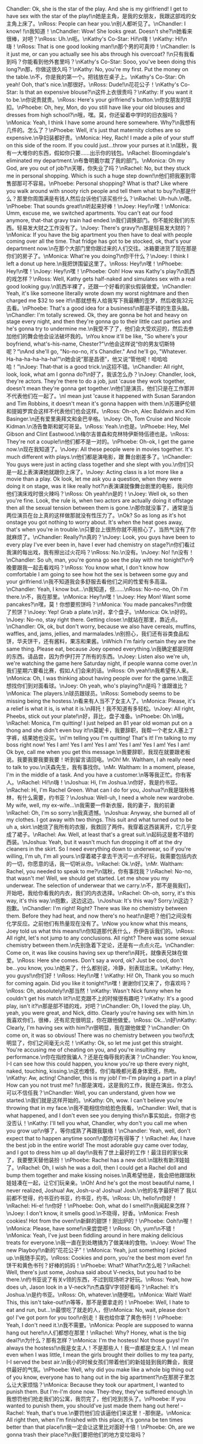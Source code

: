 Chandler: Ok, she is the star of the play. And she is my girlfriend! I get to have sex with the star of the play!\n她是主角，是我的女朋友，我跟这部戏的女主角上床了。\nRoss: People can hear you.\n别人都听见了。\nChandler: I know! !\n我知道！\nChandler: Wow! She looks great. Doesn't she?\n她看来很棒，对吧？\nRoss: Uh.\n呃。\nKathy's Co-Star: Hi!\n嗨！\nKathy: Hi!\n嗨！\nRoss: That is one good looking man!\n那个男的可真帅！\nChandler: Is it just me, or can you actually see his abs through his overcoat? !\n只有我看到吗？你能看到他外套里吗？\nKathy's Co-Star: Sooo, you've been doing this long?\n那，你做这很久吗？\nKathy: No, you're my first. Put the money on the table.\n不，你是我的第一个。把钱放在桌子上。\nKathy's Co-Star: Oh yeah! Ooh, that's nice.\n那很好。\nRoss: Dude!\n花花公子！\nKathy's Co-Star: Is that an expensive blouse?\n这件上衣很贵吗？\nKathy: If you want it to be.\n你说贵就贵。\nRoss: Here's your girlfriend's button.\n你女朋友的钮扣。\nPhoebe: Oh, hey, Mon, do you still have like your old blouses and dresses from high school?\n哦，嘿。莫，你还留着中学时的旧衣服吗？\nMonica: Yeah, I think I have some around here somewhere. Why?\n我想有几件的。怎么了？\nPhoebe: Well, it's just that maternity clothes are so expensive.\n孕妇装都好贵。\nMonica: Hey, Rach! I made a pile of your stuff on this side of the room. If you could just...throw your purses at it.\n瑞秋，我有一大堆你的东西，假如你只要......出示你的钱包。\nRachel: Bloomingdale's eliminated my department.\n布鲁明戴尔裁了我的部门。\nMonica: Oh my God, are you out of job?\n天哪，你失业了吗？\nRachel: No, but they stuck me in personal shopping. Which is such a huge step down!\n他们把我塞到零售部那可不容易。\nPhoebe: Personal shopping? What is that? Like where you walk around with snooty rich people and tell them what to buy?\n那是什么？那里你周围满是有钱人然后台诉他们该买些什么？\nRachel: Uh-huh.\n嗯。\nPhoebe: That sounds great!\n听起来好棒！\nJoey: Hey!\n嘿！\nMonica: Umm, excuse me, we switched apartments. You can't eat our food anymore, that-that gravy train had ended.\n我们调换部门。你不能抡我们的东西。轻易发大财之工作没有了。\nJoey: There's gravy?\n那是轻易发大财的？\nMonica: If you have the big apartment you then have to deal with people coming over all the time. That fridge has got to be stocked, ok, that's your department now.\n在那个大部门里你跟过来的人们交往。冰箱要进货了现在那是你们的房子了。\nMonica: What're you doing?\n你干什么？\nJoey: I think I left a donut up here.\n我把饼围留这里了。\nRoss: Hey!\n嘿！\nPhoebe: Hey!\n嘿！\nJoey: Hey!\n嘿！\nPhoebe: Ooh! How was Kathy's play?\n凯西的戏怎样？\nRoss: Well, Kathy gets half-naked and simulates sex with a real good looking guy.\n凯西半裸了，还跟一个好看的家伙假装做爱。\nChandler: Yeah, it's like someone literally wrote down my worst nightmare and then charged me $32 to see it!\n那就想有人给我写下我最糟的歪梦，然后收我32元去看。\nPhoebe: That's a good idea for a business!\n那是不错的生意头脑。\nChandler: I'm totally screwed. Ok, they are gonna be hot and heavy on stage every night, and then they're gonna go to their little cast parties and he's gonna try to undermine me.\n我受不了了，他们会大受欢迎的，然后去参加他们的舞会他会设法破坏我的。\nYou know it'll be like, "So where's your boyfriend, what's-his-name, Chester?"\n他会这样说“你的男友切斯特呢？“\nAnd she'll go, "No-no-no, it's Chandler." And he'll go, "Whatever. Ha-ha-ha-ha-ha-ha!"\n她会说“那是昌德”，他又说“管他呢！哈哈哈哈！”\nJoey: That-that is a good trick.\n这招不错。\nChandler: All right, look, look, what am I gonna do?\n好了，我该怎么办？\nJoey: Chandler, look, they're actors. They're there to do a job, just 'cause they work together, doesn't mean they're gonna get together.\n他们是演员，他们只是在工作那并不代表他们在一起了。\nI mean just 'cause it happened with Susan Sarandon and Tim Robbins, it doesn't mean it's gonna happen with them.\n苏珊萨伦顿和提姆罗宾会这样不代表他们也会这样。\nRoss: Oh-oh, Alec Baldwin and Kim Basinger.\n还有爱里奥拜文和金巴辛格。\nJoey: Oh, Tom Cruise and Nicole Kidman.\n汤告鲁斯和妮可哥呈。\nRoss: Yeah.\n也是。\nPhoebe: Hey, Mel Gibson and Clint Eastwood.\n梅尔吉普森和克林特伊斯特伍德也是。\nRoss: They're not a couple!\n他们都不是一对的。\nPhoebe: Oh-ok, I get the game now.\n现在我知道了。\nJoey: All these people were in movies together. It's much different with plays.\n他们都是演电影，跟 舞台剧差多了。\nChandler: You guys were just in acting class together and she slept with you.\n你们只是一起上表演课她就跟你上床了。\nJoey: Acting class is a lot more like a movie than a play. Ok look, let me ask you a question, when they were doing it on stage, was it like really hot?\n表演课就像舞台剧里的电影，我问你他们演床戏时很火辣吗？\nRoss: Oh yeah!\n是的！\nJoey: Well ok, so then you're fine. Look, the rule is, when two actors are actually doing it offstage then all the sexual tension between them is gone.\n那你就没事了，通常是当两位演员在台上真的这样做那就没有性压力了。\nOk? So as long as it's hot onstage you got nothing to worry about. It's when the heat goes away, that's when you're in trouble.\n只要台上很热你就不用担心了，当热气没有了你就麻烦了。\nChandler: Really?\n真的？\nJoey: Look, you guys have been to every play I've ever been in, have I ever had chemistry on stage?\n你们看过我演的每出戏，我有擦出过火花吗？\nRoss: No.\n没有。\nJoey: No! !\n没有！\nChandler: So uh, man, you're gonna go see the play with me tonight?\n今晚要跟我一起去看戏吗？\nRoss: You know what, I don't know how comfortable I am going to see how hot the sex is between some guy and your girlfriend.\n我不知道我会多舒服去看他们之间的性爱有多高温。\nChandler: Yeah, I know but...\n我知道，但......\nRoss: No-no-no, Oh I'm there.\n不，我在那里。\nMonica: Hey!\n嘿！\nJoey: Hey Mon! Want some pancakes?\n嘿，莫！你想要煎饼吗？\nMonica: You made pancakes?\n你做了煎饼？\nJoey: Yep! Grab a plate.\n对，拿个盘子。\nMonica: Ok.\n好的。\nJoey: No-no, stay right there. Getting closer.\n就站在那里，靠近点。\nChandler: Ok, ok, but don't worry, because we also have cereals, muffins, waffles, and, jams, jellies, and marmalades.\n别担心，我们还有谷类食品松饼，华夫饼干，还有酱料，果冻和果酱。\nWhich I'm fairly certain they are the same thing. Please eat, because Joey opened everything.\n我确定都是同样的东西。请品尝，因为乔伊打开了所有的东西。\nJoey: Listen also we're uh, we're watching the game here Saturday night, if people wanna come over.\n我们星期六要看比赛，假如人们会来的话。\nRoss: Oh yeah!\n我希望有人来。\nMonica: Oh, I was thinking about having people over for the game.\n我正想找你们到对面看球。\nJoey: Oh yeah, who's playing?\n是吗？谁跟谁比？\nMonica: The players.\n球员跟球员。\nRoss: Somebody seems to be missing being the hostess.\n看来有人当不了女主人了。\nMonica: Please, it's a relief is what it is, is what it is.\n拜托！我不知道有多轻松。\nJoey: All right, Pheebs, stick out your plate!\n好，菲比，盘子准备。\nPhoebe: Oh.\n哦。\nRachel: Monica, I'm quitting! I just helped an 81 year old woman put on a thong and she didn't even buy it!\n莫妮卡，我要辞职，我帮一个老女人塞上丁字裤，结果她也没买。\nI'm telling you I'm quitting! That's it! I'm talking to my boss right now! Yes I am! Yes I am! Yes I am! Yes I am! Yes I am! Yes I am! Ok bye, call me when you get this message.\n我要辞职，我现在就要跟老板说。我要我要我要我要！听到留言请回电。\nOh! Mr. Waltham, I ah really need to talk to you.\n沃森先生，我有事找你。\nMr. Waltham: In a moment, please, I'm in the middle of a task. And you have a customer.\n等等我正忙。你有客人。\nRachel: Hi!\n嗨！\nJoshua: Hi, I'm Joshua.\n你好，我是约书亚。\nRachel: Hi, I'm Rachel Green. What can I do for you, Joshua?\n我是瑞秋格林，有什么需要，约书亚？\nJoshua: Well-uh, I need a whole new wardrobe. My wife, well, my ex-wife...\n我需要一件新衣服，我的妻子，我的前妻\nRachel: Oh, I'm so sorry.\n我真遗憾。\nJoshua: Anyway, she burned all of my clothes. I got away with two things. This suit and what turned out to be uh a, skirt.\n她烧了我所有的衣服，我救回了两件。我穿着这西装离开，它几乎变成了裙子。\nRachel: Aw. Well, at least that's a great suit.\n起码这是套不错的西装。\nJoshua: Yeah, but it wasn't much fun dropping it off at the dry cleaners in the skirt. So I need everything down to underwear, so if you're willing, I'm uh, I'm all yours.\n穿着裙子拿去干洗可一点不好玩，我需要包括内衣的一切，你愿意的话，我一切听从你。\nRachel: Ok.\n好。\nMr. Waltham: Rachel, you needed to speak to me?\n瑞秋，你有事找我？\nRachel: No-no, that wasn't me! Well, we should get started. Let me show you my underwear. The selection of underwear that we carry.\n不，那不是我我们，开始吧，我给你看我的内衣，我们的内衣选择。\nRachel: Oh-oh, sorry, it's this way, it's this way.\n抱歉，这边这边。\nJoshua: It's this way? Sorry.\n这边？抱歉。\nChandler: I'm right! Right? There was like no chemistry between them. Before they had heat, and now there's no heat!\n是吧？他们之间没有化学反应。之前他们有热量现在没有了。\nNow you know what this means, Joey told us what this means!\n你知道那代表什么，乔伊告诉我们的。\nRoss: All right, let's not jump to any conclusions. All right? There was some sexual chemistry between them.\n先别急着下定论，还是有一点点火花。\nChandler: Come on, it was like cousins having sex up there!\n拜托，就像表兄妹在做爱。\nRoss: Here she comes. Don't say a word, ok? Just be cool, don't be...you know, you.\n她来了，什么都别说，冷静，别表现出来。\nKathy: Hey, you guys!\n你们好！\nRoss: Hey!\n嘿！\nKathy: Hi! Oh, Thank you so much for coming again. Did you like it tonight?\n嘿！谢谢你们又来了，你喜欢吗？\nRoss: Oh, absolutely!\n那当然！\nKathy: Wasn't Nick funny when he couldn't get his match lit?\n尼克跟不上的时候很有趣吧？\nKathy: It's a good play, isn't it?\n那是部不错的戏，对吧？\nChandler: Oh, I loved the play. Uh, yeah, you were great, and Nick, ditto. Clearly you're having sex with him.\n我喜欢你们，很棒，还有尼克很明显，你在跟他做爱。\nRoss: Ok...\n好\nKathy: Clearly, I'm having sex with him?\n很明显，我在跟他做爱？\nChandler: Oh come on, it was so obvious! There was no chemistry between you two!\n太明显了，你们之间毫无火花！\nKathy: Ok, so let me just get this straight. You're accusing me of cheating on you, and you're insulting my performance.\n你在指控我骗人？还是在侮辱我的表演？\nChandler: You know, I-I can see how this could happen, you know you're up there every night, naked, touching, kissing.\n这也难怪，你们每晚都光着身体爱抚，热吻。\nKathy: Aw, acting! Chandler, this is my job! I'm-I'm playing a part in a play! How can you not trust me? !\n那是演戏，这是我的工作，我是在演出，你怎么可以不信任我？\nChandler: Well, you can understand, given how we started.\n我们就是这样开始的。\nKathy: Oh, wow. I can't believe you're throwing that in my face.\n我不能相信你给脸色我看。\nChandler: Well, that is what happened, and I don't even see you denying this!\n事实如此，你刚才也没否认！\nKathy: I'll tell you what, Chandler, why don't you call me when you grow up!\n够了，等你成熟了再跟我联络！\nChandler: Yeah, well, don't expect that to happen anytime soon!\n那你可有得等了！\nRachel: Aw, I have the best job in the entire world! The most adorable guy came over today, and I got to dress him up all day!\n我有了世上最好的工作！最注目的家伙来了，我要整天替他装扮！\nPhoebe: Rachel has a new doll.\n瑞秋有新洋娃娃了。\nRachel: Oh, I wish he was a doll, then I could get a Rachel doll and bump them together and make kissing noises.\n真希望他是，我会把他跟瑞秋娃娃凑在一起，让它们玩亲亲。\nOh! And he's got the most beautiful name, I never realized, Joshua! Aw, Josh-u-a! Joshua! Josh.\n他的名字最好听了 我以前都不觉得，约书亚约书亚，约书亚，约书。\nRoss: Uh, hello!\n你好！\nRachel: Hi-e! !\n你好！\nPhoebe: Ooh, what do I smell?\n我闻起来怎样？\nJoey: I don't know, it smells good.\n不晓得，好香。\nMonica: Fresh cookies! Hot from the oven!\n新鲜的甜饼！刚出炉的！\nPhoebe: Ooh!\n喔！\nMonica: Please, have some!\n来尝尝吧！\nRoss: Oh, yum!\n不错！\nMonica: Yeah, I've just been fiddling around in here making delicious treats for everyone.\n我一直在到处瞎搞为了做美味的食物。\nJoey: Wow! The new Playboy!\n新的“花花公子”！\nMonica: Yeah, just something I picked up.\n我随手买的。\nRoss: Cookies and porn, you're the best mom ever! !\n饼干和黄色书刊？好棒的妈妈！\nPhoebe: What? What?\n怎么啦？\nRachel: Well, there's just some, Joshua said about V-necks, but you had to be there.\n约书亚说了有关v领的东西，不过到现场听才好玩。\nRoss: Yeah, how does uh, Jason look in a V-neck?\n杰森穿V字领好看吗？\nRachel: It's Joshua.\n是约书亚。\nRoss: Oh, whatever.\n随便啦。\nMonica: Wait! Wait! This, this isn't take-out!\n等等，那不是要拿走的！\nPhoebe: Well, I hate to eat and run, but...\n最恨吃了就走的人，但\nMonica: No, wait, please don't go! I've got porn for you too!\n别走！我也给你拿了黄色书刊！\nPhoebe: Yeah, I don't need it.\n我不需要。\nMonica: People are supposed to wanna hang out here!\n人们都想在那里！\nRachel: Why? Honey, what is the big deal?\n为什么？那有怎样？\nMonica: I'm the hostess! Not those guys! I'm always the hostess!\n我是女主人！不是那些人！我一直都是女主人！\nI mean even when I was little, I mean the girls brought their dollies to my tea party, I-I served the best air.\n我小的时候女孩们带着他们的新娃娃到我的舞会，我提供最好的气氛。\nPhoebe: Well, why did you make like a whole big thing out of you know, everyone has to hang out in the big apartment?\n在那房子里怎么让大家烦恼？\nMonica: Because they took our apartment, I wanted to punish them. But I'm-I'm done now. They-they, they've suffered enough.\n我想罚他们抢走我们的公寓，我罚完了，他们吃到苦头了。\nPhoebe: If you wanted to punish them, you should've just made them hang out here! -Rachel: Yeah, that's true.\n要罚他们应该逼他们来这里！-那倒是。\nMonica: All right then, when I'm finished with this place, it's gonna be ten times better than that place!\n我一定会让这里比对面好十倍！\nPhoebe: Oh, are we gonna trash their place?\n我们要把他们的地方变垃圾吗？
        